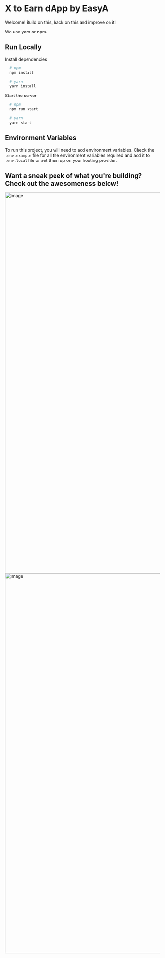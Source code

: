 # X to Earn dApp by EasyA

Welcome! Build on this, hack on this and improve on it!

We use yarn or npm.

## Run Locally

Install dependencies

```bash
  # npm
  npm install

  # yarn
  yarn install
```

Start the server

```bash
  # npm
  npm run start

  # yarn
  yarn start
```

## Environment Variables

To run this project, you will need to add environment variables. Check the `.env.example` file for all the environment variables required and add it to `.env.local` file or set them up on your hosting provider.


## Want a sneak peek of what you're building? Check out the awesomeness below!

<img width="1237" alt="image" src="https://github.com/platonicsocrates/x2e-dapp/assets/47001602/178c7dc1-fa01-4c5c-9df5-f0cadfe1a33b">
<img width="1235" alt="image" src="https://github.com/platonicsocrates/x2e-dapp/assets/47001602/9f966eba-a6bf-4871-b35b-7853fb9f2813">
